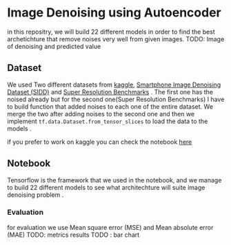 # Image Denoising using Autoencoder 
in this repositry, we will build 22 different models in order to find the best archetichture that remove noises very well  from given images.
TODO: Image of denoising and predicted value
## Dataset
We used Two different datasets from [kaggle](https://www.kaggle.com),  [Smartphone Image Denoising Dataset (SIDD)](https://www.kaggle.com/datasets/rajat95gupta/smartphone-image-denoising-dataset) and 
[Super Resolution Benchmarks](https://www.kaggle.com/datasets/jesucristo/super-resolution-benchmarks) . 
The first one has the noised already but for the  second one(Super Resolution Benchmarks) I have to build function that added noises to each one of the entire dataset. 
We merge the two after adding noises to the second one and then we implement `tf.data.Dataset.from_tensor_slices` to load the data to the models .

if you prefer to work on kaggle you can check the notebook [here](https://www.kaggle.com/code/otmanheddouch/image-denoising-using-autoencoder/notebook?scriptVersionId=157356759)

## Notebook 
Tensorflow is the framework that we used in the notebook, and we manage to build 22 different models to see what architechture will suite image denoising problem .

### Evaluation 
for evaluation we use Mean square error (MSE) and Mean absolute error (MAE)
TODO: metrics results
TODO : bar chart 



